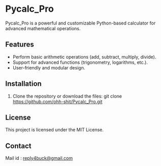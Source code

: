 # Pycalc_Pro

Pycalc_Pro is a powerful and customizable Python-based calculator for advanced mathematical operations.

## Features
- Perform basic arithmetic operations (add, subtract, multiply, divide).
- Support for advanced functions (trigonometry, logarithms, etc.).
- User-friendly and modular design.

## Installation
1. Clone the repository or download the files:
git clone https://github.com/ohh-shit/Pycalc_Pro.git

## License
This project is licensed under the MIT License.

## Contact 
Mail id : reply4buck@gmail.com
